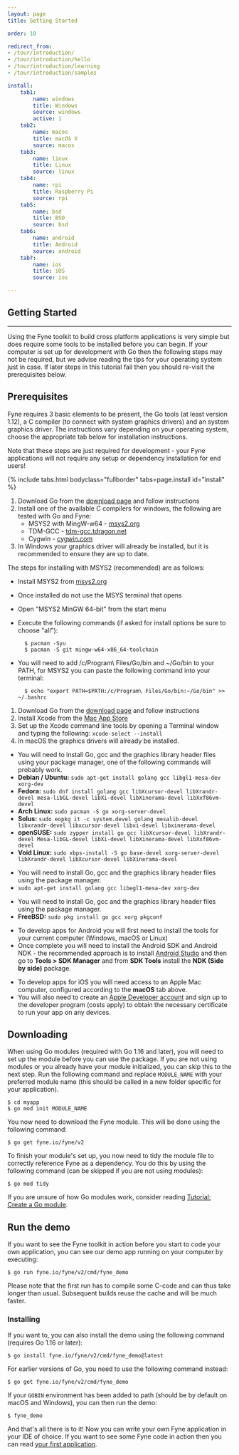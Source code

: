 ```yaml
---
layout: page
title: Getting Started

order: 10

redirect_from:
- /tour/introduction/
- /tour/introduction/hello
- /tour/introduction/learning
- /tour/introduction/samples

install:
    tab1:
        name: windows
        title: Windows
        source: windows
        active: 1
    tab2:
        name: macos
        title: macOS X
        source: macos
    tab3:
        name: linux
        title: Linux
        source: linux
    tab4:
        name: rpi
        title: Raspberry Pi
        source: rpi
    tab5:
        name: bsd
        title: BSD
        source: bsd
    tab6:
        name: android
        title: Android
        source: android
    tab7:
        name: ios
        title: iOS
        source: ios

---
```


## Getting Started
---

Using the Fyne toolkit to build cross platform applications is very simple but does require some tools to be installed before you can begin. If your computer is set up for development with Go then the following steps may not be required, but we advise reading the tips for your operating system just in case. If later steps in this tutorial fail then you should re-visit the prerequisites below.

## Prerequisites

Fyne requires 3 basic elements to be present, the Go tools (at least version 1.12), a C compiler (to connect with system graphics drivers) and an system graphics driver. The instructions vary depending on your operating system, choose the appropriate tab below for installation instructions.

Note that these steps are just required for development - your Fyne applications will not require any setup or dependency installation for end users!

{% include tabs.html bodyclass="fullborder" tabs=page.install id="install" %}

<div id="install__windows" class="hidden">
<div style="text-align: left" markdown="1">

1. Download Go from the [download page](https://golang.org/dl/) and follow instructions
2. Install one of the available C compilers for windows, the following are tested with Go and Fyne:
    * MSYS2 with MingW-w64 - [msys2.org](https://www.msys2.org/)
    * TDM-GCC - [tdm-gcc.tdragon.net](https://jmeubank.github.io/tdm-gcc/download/)
    * Cygwin - [cygwin.com](https://www.cygwin.com/)
3. In Windows your graphics driver will already be installed, but it is recommended to ensure they are up to date.

The steps for installing with MSYS2 (recommended) are as follows:
* Install MSYS2 from [msys2.org](https://www.msys2.org/)
* Once installed do not use the MSYS terminal that opens
* Open "MSYS2 MinGW 64-bit" from the start menu
* Execute the following commands (if asked for install options be sure to choose "all"):

        $ pacman -Syu
        $ pacman -S git mingw-w64-x86_64-toolchain

* You will need to add /c/Program\ Files/Go/bin and ~/Go/bin to your PATH, for MSYS2 you can paste the following command into your terminal:

        $ echo "export PATH=$PATH:/c/Program\ Files/Go/bin:~/Go/bin" >> ~/.bashrc

</div>
</div>

<div id="install__macos" class="hidden">
<div style="text-align: left" markdown="1">

1. Download Go from the [download page](https://golang.org/dl/) and follow instructions
2. Install Xcode from the [Mac App Store](https://apps.apple.com/us/app/xcode/id497799835?mt=12)
3. Set up the Xcode command line tools by opening a Terminal window and typing the following:
    `xcode-select --install`
4. In macOS the graphics drivers will already be installed.

</div>
</div>

<div id="install__linux" class="hidden">
<div style="text-align: left" markdown="1">

* You will need to install Go, gcc and the graphics library header files using your package manager, one of the following commands will probably work.
* **Debian / Ubuntu:**
`sudo apt-get install golang gcc libgl1-mesa-dev xorg-dev`
* **Fedora:**
`sudo dnf install golang gcc libXcursor-devel libXrandr-devel mesa-libGL-devel libXi-devel libXinerama-devel libXxf86vm-devel`
* **Arch Linux:**
`sudo pacman -S go xorg-server-devel`
* **Solus:**
`sudo eopkg it -c system.devel golang mesalib-devel libxrandr-devel libxcursor-devel libxi-devel libxinerama-devel`
* **openSUSE:**
`sudo zypper install go gcc libXcursor-devel libXrandr-devel Mesa-libGL-devel libXi-devel libXinerama-devel libXxf86vm-devel`
* **Void Linux:**
`sudo xbps-install -S go base-devel xorg-server-devel libXrandr-devel libXcursor-devel libXinerama-devel`

</div>
</div>

<div id="install__rpi" class="hidden">
<div style="text-align: left" markdown="1">

* You will need to install Go, gcc and the graphics library header files using the package manager.
* `sudo apt-get install golang gcc libegl1-mesa-dev xorg-dev`

</div>
</div>

<div id="install__bsd" class="hidden">
<div style="text-align: left" markdown="1">

* You will need to install Go, gcc and the graphics library header files using the package manager.
* **FreeBSD:**
`sudo pkg install go gcc xorg pkgconf`
</div>
</div>

<div id="install__android" class="hidden">
<div style="text-align: left" markdown="1">

* To develop apps for Android you will first need to install the tools for your current computer (Windows, macOS or Linux)
* Once complete you will need to install the Android SDK and Android NDK - the recommended approach is to install [Android Studio](https://developer.android.com/studio/index.html) and then go to **Tools > SDK Manager** and from **SDK Tools** install the **NDK (Side by side)** package.

</div>
</div>

<div id="install__ios" class="hidden">
<div style="text-align: left" markdown="1">

* To develop apps for iOS you will need access to an Apple Mac computer, configured according to the **macOS** tab above.
* You will also need to create an [Apple Developer account](https://developer.apple.com) and sign up to the developer program (costs apply) to obtain the necessary certificate to run your app on any devices.

</div>
</div>

<script type="text/javascript">

    function clickTab(tab) {
        document.querySelector('li.tabcontrol[data-name="'+tab+'"]').click();
    }

    $(document).ready(function(){
        var ua = navigator.userAgent || navigator.vendor || window.opera;
        if (/android/i.test(ua)) {
            clickTab("android");
            return;
        } else if (/iPad|iPhone|iPod/.test(ua) && !window.MSStream) {
            clickTab("ios");
            return;
        }

        var os = window.navigator.platform;
        if (os == "win32") {
            clickTab("windows");
        } else if (os == "MacIntel") {
            clickTab("macos");
        } else if (os == "Linux i686" || os == "Linux x86_64") {
            clickTab("linux");
        } else if (os == "Linux armv7l") {
            clickTab("rpi");
        } else if (os == "FreeBSD i386" || os == "FreeBSD amd64" || os == "OpenBSD i386" || os == "OpenBSD amd64" || os == "NetBSD i386" || os == "NetBSD amd64") {
        	clickTab("bsd");
        }
    });
</script> 

## Downloading

When using Go modules (required with Go 1.16 and later), you will need to set up the module before you can use the package.
If you are not using modules or you already have your module initialized, you can skip this to the next step.
Run the following command and replace `MODULE_NAME` with your preferred module name (this should be called in a new folder specific for your application).

    $ cd myapp
    $ go mod init MODULE_NAME

You now need to download the Fyne module. This will be done using the following command: 

    $ go get fyne.io/fyne/v2

To finish your module's set up, you now need to tidy the module file to correctly reference Fyne as a dependency.
You do this by using the following command (can be skipped if you are not using modules):

    $ go mod tidy

If you are unsure of how Go modules work, consider reading [Tutorial: Create a Go module](https://golang.org/doc/tutorial/create-module).

## Run the demo

If you want to see the Fyne toolkit in action before you start to code your own application,
you can see our demo app running on your computer by executing:

    $ go run fyne.io/fyne/v2/cmd/fyne_demo

Please note that the first run has to compile some C-code and can thus take longer than usual. Subsequent builds reuse the cache and will be much faster.

### Installing

If you want to, you can also install the demo using the following command (requires Go 1.16 or later):

    $ go install fyne.io/fyne/v2/cmd/fyne_demo@latest

For earlier versions of Go, you need to use the following command instead:

    $ go get fyne.io/fyne/v2/cmd/fyne_demo

If your `GOBIN` environment has been added to path (should be by default on macOS and Windows), you can then run the demo:

    $ fyne_demo

And that's all there is to it! Now you can write your own Fyne application in your IDE of choice. If you want to see some Fyne code in action then you can read [your first application](/started/firstapp).
